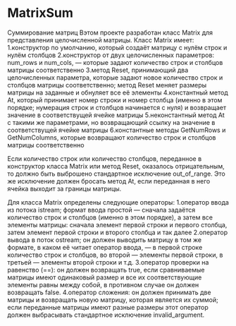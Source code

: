 # MatrixSum
Суммирование матриц
Вэтом проекте разработан класс Matrix для представления целочисленной матрицы.
Класс Matrix имеет:
  1.конструктор по умолчанию, который создаёт матрицу с нулём строк и нулём столбцов
  2.конструктор от двух целочисленных параметров: num_rows и num_cols, — которые задают количество строк и столбцов матрицы соответственно
  3.метод Reset, принимающий два целочисленных параметра, которые задают новое количество строк и столбцов матрицы соответственно; метод Reset меняет размеры матрицы на заданные и обнуляет все её элементы
  4.константный метод At, который принимает номер строки и номер столбца (именно в этом порядке; нумерация строк и столбцов начинается с нуля) и возвращает значение в соответствущей ячейке матрицы
  5.неконстантный метод At с такими же параметрами, но возвращающий ссылку на значение в соответствущей ячейке матрицы
  6.константные методы GetNumRows и GetNumColumns, которые возвращают количество строк и столбцов матрицы соответственно

  Если количество строк или количество столбцов, переданное в конструктор класса Matrix или метод Reset, оказалось отрицательным, то должно быть выброшено стандартное исключение out_of_range.
Это же исключение должен бросать метод At, если переданная в него ячейка выходит за границы матрицы.

Для класса Matrix определены следующие операторы:
  1.оператор ввода из потока istream; формат ввода простой — сначала задаётся количество строк и столбцов (именно в этом порядке), а затем все элементы матрицы: сначала элемент первой строки и первого столбца, затем элемент первой строки и второго столбца и так далее
  2.оператор вывода в поток ostream; он должен выводить матрицу в том же формате, в каком её читает оператор ввода, — в первой строке количество строк и столбцов, во второй — элементы первой строки, в третьей — элементы второй строки и т.д.
  3.оператор проверки на равенство (==): он должен возвращать true, если сравниваемые матрицы имеют одинаковый размер и все их соответствующие элементы равны между собой, в противном случае он должен возвращать false.
  4.оператор сложения: он должен принимать две матрицы и возвращать новую матрицу, которая является их суммой; если переданные матрицы имеют разные размеры этот оператор должен выбрасывать стандартное исключение invalid_argument.

